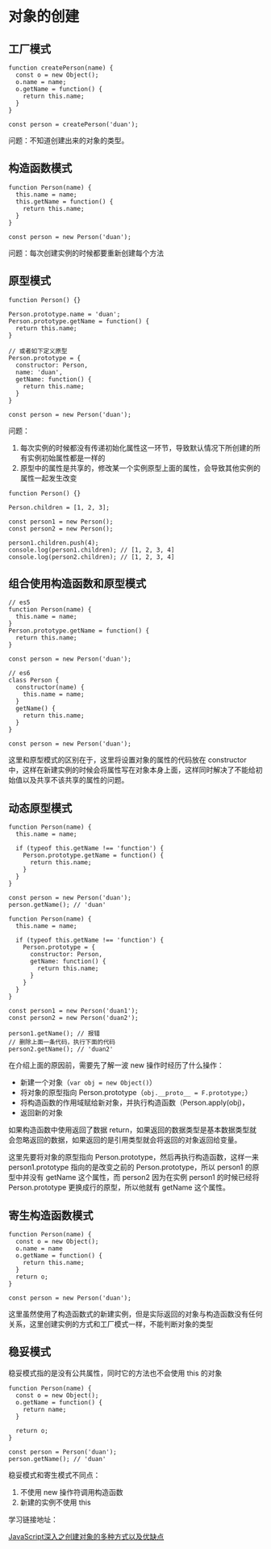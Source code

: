 # 对象的创建

## 工厂模式

```
function createPerson(name) {
  const o = new Object();
  o.name = name;
  o.getName = function() {
    return this.name;
  }
}

const person = createPerson('duan');
```

问题：不知道创建出来的对象的类型。

## 构造函数模式

```
function Person(name) {
  this.name = name;
  this.getName = function() {
    return this.name;
  }
}

const person = new Person('duan');
```

问题：每次创建实例的时候都要重新创建每个方法

## 原型模式

```
function Person() {}

Person.prototype.name = 'duan';
Person.prototype.getName = function() {
  return this.name;
}

// 或者如下定义原型
Person.prototype = {
  constructor: Person,
  name: 'duan',
  getName: function() {
    return this.name;
  }
}

const person = new Person('duan');
```

问题：

1. 每次实例的时候都没有传递初始化属性这一环节，导致默认情况下所创建的所有实例初始属性都是一样的
2. 原型中的属性是共享的，修改某一个实例原型上面的属性，会导致其他实例的属性一起发生改变

```
function Person() {}

Person.children = [1, 2, 3];

const person1 = new Person();
const person2 = new Person();

person1.children.push(4);
console.log(person1.children); // [1, 2, 3, 4]
console.log(person2.children); // [1, 2, 3, 4]
```

## 组合使用构造函数和原型模式

```
// es5
function Person(name) {
  this.name = name;
}
Person.prototype.getName = function() {
  return this.name;
}

const person = new Person('duan');

// es6
class Person {
  constructor(name) {
    this.name = name;
  }
  getName() {
    return this.name;
  }
}

const person = new Person('duan');
```

这里和原型模式的区别在于，这里将设置对象的属性的代码放在 constructor 中，这样在新建实例的时候会将属性写在对象本身上面，这样同时解决了不能给初始值以及共享不该共享的属性的问题。

## 动态原型模式

```
function Person(name) {
  this.name = name;
  
  if (typeof this.getName !== 'function') {
    Person.prototype.getName = function() {
      return this.name;
    }
  }
}

const person = new Person('duan');
person.getName(); // 'duan'
```

```
function Person(name) {
  this.name = name;
  
  if (typeof this.getName !== 'function') {
    Person.prototype = {
      constructor: Person,
      getName: function() {
        return this.name;
      }
    }
  }
}

const person1 = new Person('duan1');
const person2 = new Person('duan2');

person1.getName(); // 报错
// 删除上面一条代码，执行下面的代码
person2.getName(); // 'duan2'
```

在介绍上面的原因前，需要先了解一波 new 操作时经历了什么操作：

- 新建一个对象（`var obj = new Object()`）
- 将对象的原型指向 Person.prototype（`obj.__proto__ = F.prototype;`）
- 将构造函数的作用域赋给新对象，并执行构造函数（Person.apply(obj)，
- 返回新的对象

如果构造函数中使用返回了数据 return，如果返回的数据类型是基本数据类型就会忽略返回的数据，如果返回的是引用类型就会将返回的对象返回给变量。

这里先要将对象的原型指向 Person.prototype，然后再执行构造函数，这样一来 person1.prototype 指向的是改变之前的 Person.prototype，所以 person1 的原型中并没有 getName 这个属性，而 person2 因为在实例 person1 的时候已经将 Person.prototype 更换成行的原型，所以他就有 getName 这个属性。

## 寄生构造函数模式

```
function Person(name) {
  const o = new Object();
  o.name = name
  o.getName = function() {
    return this.name;
  }
  return o;
}

const person = new Person('duan');
```

这里虽然使用了构造函数式的新建实例，但是实际返回的对象与构造函数没有任何关系，这里创建实例的方式和工厂模式一样，不能判断对象的类型

## 稳妥模式

稳妥模式指的是没有公共属性，同时它的方法也不会使用 this 的对象

```
function Person(name) {
  const o = new Object();
  o.getName = function() {
    return name;
  }
  
  return o;
}

const person = Person('duan');
person.getName(); // 'duan'
```

稳妥模式和寄生模式不同点：

1. 不使用 new 操作符调用构造函数
2. 新建的实例不使用 this

学习链接地址：

[JavaScript深入之创建对象的多种方式以及优缺点](https://github.com/mqyqingfeng/Blog/issues/15)